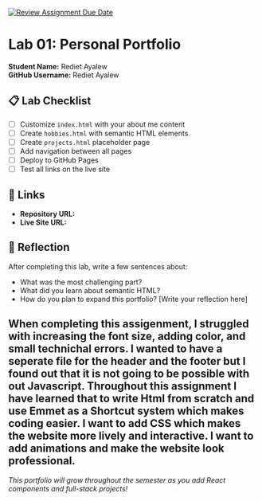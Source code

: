 [![Review Assignment Due Date](https://classroom.github.com/assets/deadline-readme-button-22041afd0340ce965d47ae6ef1cefeee28c7c493a6346c4f15d667ab976d596c.svg)](https://classroom.github.com/a/fEVZN0YI)
# Lab 01: Personal Portfolio

**Student Name:** Rediet Ayalew  
**GitHub Username:** Rediet Ayalew

## 📋 Lab Checklist

- [ ] Customize `index.html` with your about me content
- [ ] Create `hobbies.html` with semantic HTML elements  
- [ ] Create `projects.html` placeholder page
- [ ] Add navigation between all pages
- [ ] Deploy to GitHub Pages
- [ ] Test all links on the live site

## 🔗 Links

- **Repository URL:** 
- **Live Site URL:** 

## 📝 Reflection

After completing this lab, write a few sentences about:
- What was the most challenging part?
- What did you learn about semantic HTML?
- How do you plan to expand this portfolio?
[Write your reflection here]


When completing this assigenment, I struggled with increasing the font size, adding color, and small technichal errors. I wanted to have a seperate file for the header and the footer but I found out that it is not going to be possible with out Javascript. Throughout this assignment I have learned that to write Html from scratch and use Emmet as a Shortcut system which makes coding easier. I want to add CSS which makes the website more lively and interactive. I want to add animations and make the website look professional.
---

*This portfolio will grow throughout the semester as you add React components and full-stack projects!*
